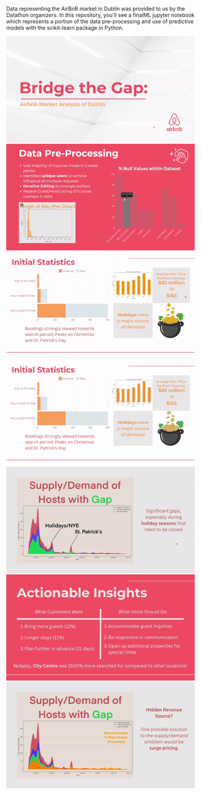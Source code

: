 Data representing the AirBnB market in Dublin was provided to us by the Datathon organizers. In this repository, you'll see a finalML jupyter notebook which represents a portion of the data pre-processing and use of predictive models with the scikit-learn package in Python. 

![](https://github.com/KianKerm/AirBnB_DatathonProj/blob/GIFs/p1.gif)
![](https://github.com/KianKerm/AirBnB_DatathonProj/blob/GIFs/p2.gif)
![](https://github.com/KianKerm/AirBnB_DatathonProj/blob/GIFs/p3.gif)
![](https://github.com/KianKerm/AirBnB_DatathonProj/blob/GIFs/p4.gif)
![](https://github.com/KianKerm/AirBnB_DatathonProj/blob/GIFs/p5.gif)
![](https://github.com/KianKerm/AirBnB_DatathonProj/blob/GIFs/p6.gif)
![](https://github.com/KianKerm/AirBnB_DatathonProj/blob/GIFs/p7.gif)
